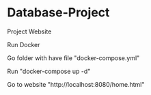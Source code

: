 # Database-Project
Project Website

Run Docker

Go folder with have file "docker-compose.yml"

Run "docker-compose up -d"

Go to website "http://localhost:8080/home.html"
